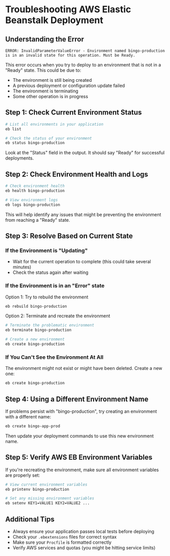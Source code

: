 # Troubleshooting AWS Elastic Beanstalk Deployment

## Understanding the Error

```
ERROR: InvalidParameterValueError - Environment named bingo-production is in an invalid state for this operation. Must be Ready.
```

This error occurs when you try to deploy to an environment that is not in a "Ready" state. This could be due to:
- The environment is still being created
- A previous deployment or configuration update failed
- The environment is terminating
- Some other operation is in progress

## Step 1: Check Current Environment Status

```bash
# List all environments in your application
eb list

# Check the status of your environment
eb status bingo-production
```

Look at the "Status" field in the output. It should say "Ready" for successful deployments.

## Step 2: Check Environment Health and Logs

```bash
# Check environment health
eb health bingo-production

# View environment logs
eb logs bingo-production
```

This will help identify any issues that might be preventing the environment from reaching a "Ready" state.

## Step 3: Resolve Based on Current State

### If the Environment is "Updating"
- Wait for the current operation to complete (this could take several minutes)
- Check the status again after waiting

### If the Environment is in an "Error" state

Option 1: Try to rebuild the environment
```bash
eb rebuild bingo-production
```

Option 2: Terminate and recreate the environment
```bash
# Terminate the problematic environment
eb terminate bingo-production

# Create a new environment
eb create bingo-production
```

### If You Can't See the Environment At All
The environment might not exist or might have been deleted. Create a new one:

```bash
eb create bingo-production
```

## Step 4: Using a Different Environment Name

If problems persist with "bingo-production", try creating an environment with a different name:

```bash
eb create bingo-app-prod
```

Then update your deployment commands to use this new environment name.

## Step 5: Verify AWS EB Environment Variables

If you're recreating the environment, make sure all environment variables are properly set:

```bash
# View current environment variables
eb printenv bingo-production

# Set any missing environment variables
eb setenv KEY1=VALUE1 KEY2=VALUE2 ...
```

## Additional Tips

- Always ensure your application passes local tests before deploying
- Check your `.ebextensions` files for correct syntax
- Make sure your `Procfile` is formatted correctly
- Verify AWS services and quotas (you might be hitting service limits)
